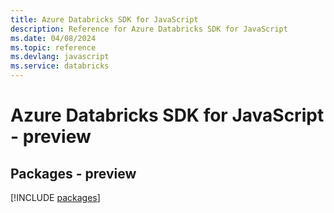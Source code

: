 ```yaml
---
title: Azure Databricks SDK for JavaScript
description: Reference for Azure Databricks SDK for JavaScript
ms.date: 04/08/2024
ms.topic: reference
ms.devlang: javascript
ms.service: databricks
---
```

# Azure Databricks SDK for JavaScript - preview
## Packages - preview
[!INCLUDE [packages](databricks-index.md)]